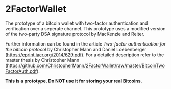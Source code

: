 2FactorWallet
=============

The prototype of a bitcoin wallet with two-factor authentication and verification over a seperate channel. This prototype uses a modified version of the two-party DSA signature protocol by MacKenzie and Reiter.

Further information can be found in the article _Two-factor authentication for the bitcoin protocol_ by Christopher Mann and Daniel Loebenberger (https://eprint.iacr.org/2014/629.pdf). For a detailed description refer to the master thesis by Christopher Mann (https://github.com/ChristopherMann/2FactorWallet/raw/master/BitcoinTwoFactorAuth.pdf).

**This is a prototype. Do NOT use it for storing your real Bitcoins.**
